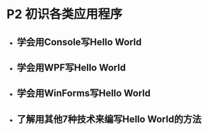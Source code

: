 # P2 初识各类应用程序

- ## 学会用Console写Hello World


- ## 学会用WPF写Hello World


- ## 学会用WinForms写Hello World


- ## 了解用其他7种技术来编写Hello World的方法